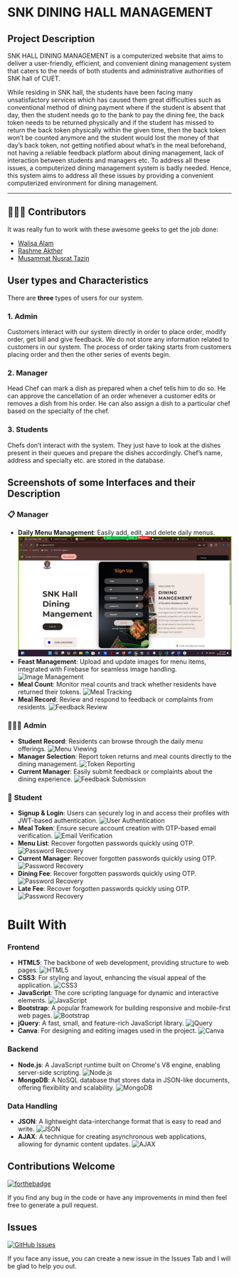 # SNK DINING HALL MANAGEMENT

## Project Description
SNK HALL DINING MANAGEMENT is a computerized website that aims to deliver a user-friendly, efficient, and convenient dining management system that caters to the needs of both students and administrative authorities of SNK hall of CUET.


While residing in SNK hall, the students have been facing many unsatisfactory services which has caused them great difficulties such as conventional method of dining payment where if the student is absent that day, then the student needs go to the bank to pay the dining fee, the back token needs to be returned physically and if the student has missed to return the back token physically within the given time, then the back token won’t be counted anymore and the student would lost the money of that day’s back token, not getting notified about what’s in the meal beforehand, not having a reliable feedback platform about dining management, lack of interaction between students and managers etc. To address all these issues, a computerized dining management system is badly needed. Hence, this system aims to address all these issues by providing a convenient computerized environment for dining management.


---
## 👨🏼‍💻 Contributors
It was really fun to work with these awesome geeks to get the job done:

* [Walisa Alam](https://github.com/walisa810)
* [Rashme Akther](https://github.com/Rashme22)
* [Musammat Nusrat Tazin](https://github.com/Tazin17)



## User types and Characteristics
There are **three** types of users for our system. 

### 1. Admin
Customers interact with our system directly in order to place order, modify order, get bill and give feedback. We do not store any information related to customers in our system. The process of order taking starts from customers placing order and then the other series of events begin.

### 2. Manager
Head Chef can mark a dish as prepared when a chef tells him to do so. He can approve the cancellation of an order whenever a customer edits or removes a dish from his order. He can also assign a dish to a particular chef based on the specialty of the chef.

### 3. Students
Chefs don’t interact with the system. They just have to look at the dishes present in their queues and prepare the dishes accordingly. Chef’s name, address and specialty etc. are stored in the database.


## Screenshots of some Interfaces and their Description

### 📋 **Manager**
- **Daily Menu Management**: Easily add, edit, and delete daily menus. 
  ![Menu Management](https://github.com/walisa810/IP_SNK_Hall_Dining_Management/blob/main/images/Screenshot%20(162).png)
- **Feast Management**: Upload and update images for menu items, integrated with Firebase for seamless image handling.
  ![Image Management]()
- **Meal Count**: Monitor meal counts and track whether residents have returned their tokens.
  ![Meal Tracking](path/to/screenshot-meal-tracking.png)
- **Meal Record**: Review and respond to feedback or complaints from residents.
  ![Feedback Review](path/to/screenshot-feedback-review.png)

### 🧑‍🤝‍🧑 **Admin**
- **Student Record**: Residents can browse through the daily menu offerings.
  ![Menu Viewing](path/to/screenshot-menu-viewing.png)
- **Manager Selection**: Report token returns and meal counts directly to the dining management.
  ![Token Reporting](path/to/screenshot-token-reporting.png)
- **Current Manager**: Easily submit feedback or complaints about the dining experience.
  ![Feedback Submission](path/to/screenshot-feedback-submission.png)

### 🔐 **Student**
- **Signup & Login**: Users can securely log in and access their profiles with JWT-based authentication.
  ![User Authentication](path/to/screenshot-user-authentication.png)
- **Meal Token**: Ensure secure account creation with OTP-based email verification.
  ![Email Verification](path/to/screenshot-email-verification.png)
- **Menu List**: Recover forgotten passwords quickly using OTP.
  ![Password Recovery](path/to/screenshot-password-recovery.png)
- **Current Manager**: Recover forgotten passwords quickly using OTP.
  ![Password Recovery](path/to/screenshot-password-recovery.png)
- **Dining Fee**: Recover forgotten passwords quickly using OTP.
  ![Password Recovery](path/to/screenshot-password-recovery.png)
- **Late Fee**: Recover forgotten passwords quickly using OTP.
  ![Password Recovery](path/to/screenshot-password-recovery.png)

# Built With

### Frontend
- **HTML5**: The backbone of web development, providing structure to web pages. ![HTML5](https://img.shields.io/badge/-HTML5-E34F26?logo=html5&logoColor=white&style=for-the-badge)
- **CSS3**: For styling and layout, enhancing the visual appeal of the application. ![CSS3](https://img.shields.io/badge/-CSS3-1572B6?logo=css3&logoColor=white&style=for-the-badge)
- **JavaScript**: The core scripting language for dynamic and interactive elements. ![JavaScript](https://img.shields.io/badge/-JavaScript-F7DF1E?logo=javascript&logoColor=black&style=for-the-badge)
- **Bootstrap**: A popular framework for building responsive and mobile-first web pages. ![Bootstrap](https://img.shields.io/badge/-Bootstrap-563D7C?logo=bootstrap&logoColor=white&style=for-the-badge)
- **jQuery**: A fast, small, and feature-rich JavaScript library. ![jQuery](https://img.shields.io/badge/jQuery-%230769AD?style=for-the-badge&logo=Jquery)
- **Canva**: For designing and editing images used in the project. ![Canva](https://img.shields.io/badge/Canva-%2300C4CC?style=for-the-badge&logo=Canva&labelColor=black)

### Backend
- **Node.js**: A JavaScript runtime built on Chrome's V8 engine, enabling server-side scripting. ![Node.js](https://img.shields.io/badge/Node.js-339933?logo=node.js&logoColor=white&style=for-the-badge)
- **MongoDB**: A NoSQL database that stores data in JSON-like documents, offering flexibility and scalability. ![MongoDB](https://img.shields.io/badge/MongoDB-%2347A248?logo=mongodb&logoColor=white&style=for-the-badge)

### Data Handling
- **JSON**: A lightweight data-interchange format that is easy to read and write. ![JSON](https://img.shields.io/badge/-JSON-000000?logo=json&logoColor=white&style=for-the-badge)
- **AJAX**: A technique for creating asynchronous web applications, allowing for dynamic content updates. ![AJAX](https://img.shields.io/badge/-AJAX-4B8BBE?logo=ajax&logoColor=white&style=for-the-badge)

## Contributions Welcome
[![forthebadge](https://forthebadge.com/images/badges/built-with-love.svg)](#)

If you find any bug in the code or have any improvements in mind then feel free to generate a pull request.

## Issues
[![GitHub Issues](https://img.shields.io/github/issues/harismuneer/Restaurant-Management-System.svg?style=flat&label=Issues&maxAge=2592000)](https://www.github.com/harismuneer/Restaurant-Management-System/issues)

If you face any issue, you can create a new issue in the Issues Tab and I will be glad to help you out.


